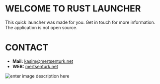 # WELCOME TO RUST LAUNCHER
This quick launcher was made for you. Get in touch for more information. The application is not open source.

# CONTACT
- **Mail:** [kasim@mertsenturk.net](mailto:kasim@mertsenturk.net "kasim@mertsenturk.net")
- **WEB:** [mertsenturk.net](https://mertsenturk.net "mertsenturk.net")

![enter image description here](https://github.com/mertinkotr/rust-launcher/blob/main/rustlauncher2.gif)
